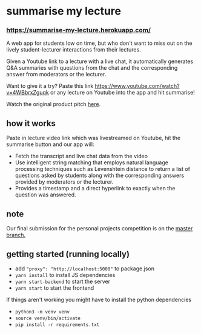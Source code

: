 # summarise my lecture
### https://summarise-my-lecture.herokuapp.com/
A web app for students low on time, but who don't want to miss out on the lively student-lecturer interactions from their lectures.

Given a Youtube link to a lecture with a live chat, it automatically generates Q&A summaries with questions from the chat and the corresponding answer from moderators or the lecturer.

Want to give it a try? Paste this link https://www.youtube.com/watch?v=4WBbrxZguqk or any lecture on Youtube into the app and hit summarise!

Watch the original product pitch [here](https://www.youtube.com/watch?v=fJBVRQbtfBo&list=PLtdbwEd-4QWHZTWOyB2W73nn9hwAoLj6c&index=19). 

## how it works
Paste in lecture video link which was livestreamed on Youtube, hit the summarise button and our app will:
- Fetch the transcript and live chat data from the video
- Use intelligent string matching that employs natural language processing techniques such as Levenshtein distance to return a list of questions asked by students along with the corresponding answers provided by moderators or the lecturer.
- Provides a timestamp and a direct hyperlink to exactly when the question was answered. 

## note
Our final submission for the personal projects competition is on the [master branch.](https://github.com/adaluong/summarise-my-lecture/tree/master)

## getting started (running locally)
- add `"proxy": "http://localhost:5000"` to package.json
- `yarn install` to install JS dependencies
- `yarn start-backend` to start the server
- `yarn start` to start the frontend

If things aren't working you might have to install the python dependencies
- `python3 -m venv venv`
- `source venv/bin/activate`
- `pip install -r requirements.txt`
